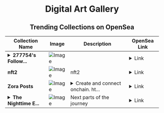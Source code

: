 <div align="center">

# Digital Art Gallery

## Trending Collections on OpenSea

| Collection Name                       | Image                                                                                     | Description                       | OpenSea Link                                                                                          |
|---------------------------------------|-------------------------------------------------------------------------------------------|-----------------------------------|--------------------------------------------------------------------------------------------------------|
| **<details><summary>277754's Follow...</summary>277754's Follower</details>** | ![Image](https://i.seadn.io/s/raw/files/19f9f090920392cc3650cbdf4361755b.png?w=500&auto=format?w=200&auto=format) |  | <details><summary>Link</summary>[277754's Follower](https://opensea.io/collection/277754-s-follower)</details> |
| **nft2** | ![Image](https://i.seadn.io/s/raw/files/8c4f2698d88f53f6711a80d57f412898.jpg?w=500&auto=format?w=200&auto=format) | nft2 | <details><summary>Link</summary>[nft2](https://opensea.io/collection/nft2-46)</details> |
| **Zora Posts** | ![Image](https://i.seadn.io/s/raw/files/d2bcde1ca41bdd49ec0fadd238edc57b.png?w=500&auto=format?w=200&auto=format) | <details><summary>Create and connect onchain. ht...</summary>Create and connect onchain. https://zora.co</details> | <details><summary>Link</summary>[Zora Posts](https://opensea.io/collection/zora-posts-3041)</details> |
| **<details><summary>The Nighttime E...</summary>The Nighttime Experience Mystery Box</details>** | ![Image](https://i.seadn.io/s/raw/files/6693ddddea92b16cdd6173b5ffa4d4d1.png?w=500&auto=format?w=200&auto=format) | Next parts of the journey | <details><summary>Link</summary>[The Nighttime Experience Mystery Box](https://opensea.io/collection/the-nighttime-experience-mystery-box)</details> |

</div>